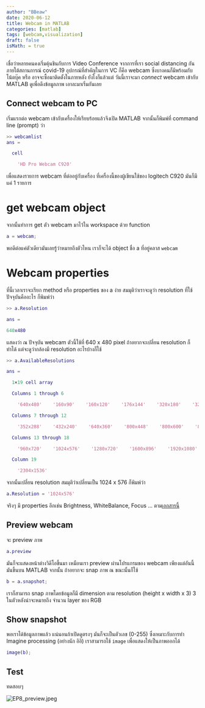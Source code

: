 ```yaml
---
author: "BBeaw"
date: 2020-06-12
title: Webcam in MATLAB 
categories: [matlab]
tags: [webcam,visualization]
draft: false
isMath: = true
---
```


เชื่อว่าหลายคนคงเริ่มคุ้นชินกับการ Video Conference จากการที่เรา social distancing กันภายใต้สถานการณ์ covid-19 อุปกรณ์ที่สำคัญในการ VC ก็คือ webcam ซึ่งบางคนก็มีพร้อมกับโน้ตบุ๊ค หรือ อาจจะซื้อมาติดตั้งในภายหลัง ยังไงก็แล้วแต่ วันนี้เราจะมา *connect* webcam เข้ากับ MATLAB ดูเพื่อดึงข้อมูลภาพ เอาละมาเริ่มกันเลย   
## Connect webcam to PC
เริ่มแรกต่อ webcam เข้ากับเครื่องให้เรียบร้อยแล้วจึงเปิด MATLAB จากนั้นก็พิมพ์ที่ command line (prompt) ว่า
```MATLAB
>> webcamlist
ans =

  cell

    'HD Pro Webcam C920'
```
เพื่อแสดงรายการ webcam ที่ต่ออยู่กับเครื่อง ที่เครื่องนี้ของผู้เขียนใช้ของ logitech C920 มันก็มีแค่ 1 รายการ

# get webcam object
จากนั้นทำการ get ตัว webcam มาไว้ใน workspace ด้วย function 

```MATLAB
a = webcam;
```
พอดีต่อแค่ตัวเดียวมันเลยรู้ว่าหมายถึงตัวไหน เราก็จะได้ object ชื่อ a ที่อยู่คลาส `webcam`

# Webcam properties
ที่นี้เวลาเราจะเรียก method หรือ properties ของ a ง่าย สมมุติว่าเราจะดูว่า resolution ที่ใช้ปัจจุบันคืออะไร ก็พิมพ์ว่า

```MATLAB
>> a.Resolution

ans =

640x480
```
แสดงว่า ณ ปัจจุบัน webcam ตัวนี้ใช้ที่ 640 x 480 pixel 
ถ้าอยากจะเปลี่ยน resolution ก็ทำได้ แต่จะดูว่ากล้องมี resolution อะไรบ้างก็ใช้

```MATLAB
>> a.AvailableResolutions

ans =

  1×19 cell array

  Columns 1 through 6

    '640x480'    '160x90'    '160x120'    '176x144'    '320x180'    '320x240'

  Columns 7 through 12

    '352x288'    '432x240'    '640x360'    '800x448'    '800x600'    '864x480'

  Columns 13 through 18

    '960x720'    '1024x576'    '1280x720'    '1600x896'    '1920x1080'    '2304x1296'

  Column 19

    '2304x1536'

```
จากนั้นเปลี่ยน resolution สมมุติว่าเปลี่ยนเป็น 1024 x 576 ก็พิมพ์ว่า
```MATLAB
a.Resolution = '1024x576'
```
จริงๆ มี properties อีกเช่น  Brightness, WhiteBalance, Focus ... ตาม[เอกสารนี้](https://www.mathworks.com/help/supportpkg/usbwebcams/ug/set-properties-for-webcam-acquisition.html)

## Preview webcam
จะ preview ภาพ
```MATLAB
a.preview
```
มันก็จะแสดงหน้าต่างวิดีโอขึ้นมา เหมือนเรา preview ผ่านโปรแกรมของ webcam เพียงแต่อันนี้มันขึ้นบน MATLAB จากนั้น
ถ้าอยากจะ snap ภาพ ณ ขณะนั้นก็ใช้

```MATLAB
b = a.snapshot;
```
เราก็สามารถ snap ภาพโดยข้อมูลก็มี dimension ตาม resolution (height x width x 3) 3 ในตัวหลังน่าจะหมายถึง จำนวน layer ของ RGB 

## Show snapshot
พอเราได้ข้อมูลภาพแล้ว แน่นอนถ้าเปิดดูตรงๆ มันก็จะเป็นตัวเลข (0-255) ซึ่งเหมาะกับการทำ Imagine processing (อย่างนัก อิอิ) เราสามารถใช้ `image` เพื่อแสดงให้เป็นภาพออกได้

```MATLAB
image(b);
```

## Test

ทดสอบๆ 

![EP8_preview.jpeg](https://cdn.pic.in.th/file/picinth/EP8_preview.jpeg)

